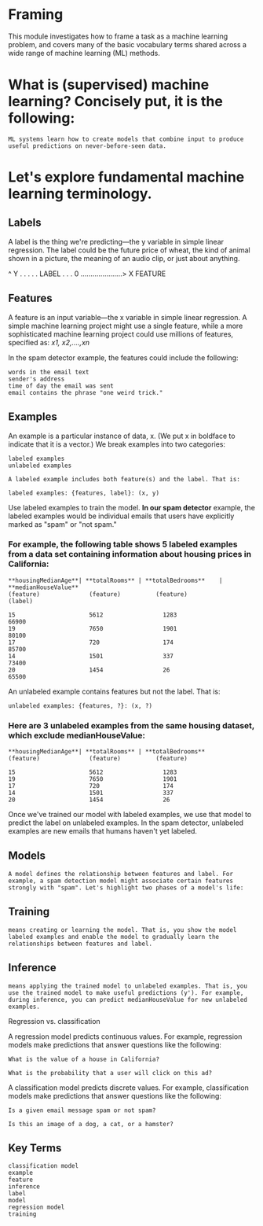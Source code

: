 # Framing
  This module investigates how to frame a task as a machine learning problem, and covers many of the basic vocabulary terms shared across a wide range of machine learning (ML) methods.

  
# What is (supervised) machine learning? Concisely put, it is the following:

    ML systems learn how to create models that combine input to produce useful predictions on never-before-seen data.

# Let's explore fundamental machine learning terminology.

## Labels
A label is the thing we're predicting—the y variable in simple linear regression. The label could be the future price of wheat, the kind of animal shown in a picture, the meaning of an audio clip, or just about anything.

 ^ Y
 .
 .
 .
 .
 . LABEL
 .
 .
 .
 0 .....................> X
       FEATURE

## Features
A feature is an input variable—the x variable in simple linear regression. A simple machine learning project might use a single feature, while a more sophisticated machine learning project could use millions of features, specified as: *x1, x2,....,xn*

In the spam detector example, the features could include the following:
   
    words in the email text
    sender's address
    time of day the email was sent
    email contains the phrase "one weird trick."

## Examples

An example is a particular instance of data, x. (We put x in boldface to indicate that it is a vector.) We break examples into two categories:

    labeled examples
    unlabeled examples

    A labeled example includes both feature(s) and the label. That is:

    labeled examples: {features, label}: (x, y)

Use labeled examples to train the model. **In our spam detector** example, the labeled examples would be individual emails that users have explicitly marked as "spam" or "not spam."

### For example, the following table shows 5 labeled examples from a data set containing information about housing prices in California:


    **housingMedianAge**| **totalRooms** | **totalBedrooms**    |     **medianHouseValue**    
    (feature)              (feature)          (feature) 	         	 	(label)
                                                            
    15 	                   5612                 1283                         66900
    19 	                   7650 	            1901 	                     80100
    17 	                   720 	                174 	                     85700
    14 	                   1501 	            337 	                     73400
    20 	                   1454 	            26 	                         65500

An unlabeled example contains features but not the label. That is:

    unlabeled examples: {features, ?}: (x, ?)

### Here are 3 unlabeled examples from the same housing dataset, which exclude medianHouseValue:

    **housingMedianAge**| **totalRooms** | **totalBedrooms**     
    (feature)              (feature)          (feature) 	         	 	
                                                            
    15 	                   5612                 1283                     
    19 	                   7650 	            1901 	    
    17 	                   720 	                174 	     
    14 	                   1501 	            337 
    20 	                   1454 	            26 	   


Once we've trained our model with labeled examples, we use that model to predict the label on unlabeled examples. In the spam detector, unlabeled examples are new emails that humans haven't yet labeled.


## Models

    A model defines the relationship between features and label. For example, a spam detection model might associate certain features strongly with "spam". Let's highlight two phases of a model's life:

## Training 
    means creating or learning the model. That is, you show the model labeled examples and enable the model to gradually learn the relationships between features and label.

## Inference 
    means applying the trained model to unlabeled examples. That is, you use the trained model to make useful predictions (y'). For example, during inference, you can predict medianHouseValue for new unlabeled examples.

Regression vs. classification

A regression model predicts continuous values. For example, regression models make predictions that answer questions like the following:

    What is the value of a house in California?

    What is the probability that a user will click on this ad?

A classification model predicts discrete values. For example, classification models make predictions that answer questions like the following:

    Is a given email message spam or not spam?

    Is this an image of a dog, a cat, or a hamster?

## Key Terms

    classification model
    example
    feature
    inference
    label
    model
    regression model	
    training 